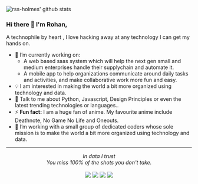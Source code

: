 <!--
**rss-holmes/rss-holmes** is a ✨ _special_ ✨ repository because its `README.md` (this file) appears on your GitHub profile.

Here are some ideas to get you started:

- 🔭 I’m currently working on ...
- 🌱 I’m currently learning ...
- 👯 I’m looking to collaborate on ...
- 🤔 I’m looking for help with ...
- 💬 Ask me about ...
- 📫 How to reach me: ...
- 😄 Pronouns: ...
- ⚡ Fun fact: ...
-->

<!-- Banner -->
![rss-holmes' github stats](https://github-readme-stats.vercel.app/api?username=rss-holmes&show_icons=true)

### Hi there 👋 I'm Rohan,

A technophile by heart , I love hacking away at any technology I can get my hands on.


- 🔭 I’m currently working on:
	- A web based saas system which will help the next gen small and medium enterprises handle their supplychain and automate it.
	- A mobile app to help organizations communicate around daily tasks and activities, and make collaborative work more fun and easy.
- 💡 I am interested in making the world a bit more organized using technology and data.
- 💬 Talk to me about Python, Javascript, Design Principles or even the latest trending technologies or languages..
- ⚡ **Fun fact:** I am a huge fan of anime. My favourite anime include Deathnote, No Game No Life and Oneouts.
- 🌱 I’m working with a small group of dedicated coders whose sole mission is to make the world a bit more organized using technology and data.

 
<hr>
<p align="center">
   <i>In data I trust</i>
   <br>
   <i>You miss 100% of the shots you don't take.</i>
   <br>
<br>	
<a target="_blank" href="https://www.linkedin.com/in/rohan-sen-sharma/"><img src="https://img.shields.io/badge/-LinkedIn-0077B5?style=for-the-badge&logo=Linkedin&logoColor=white"></img></a>
<a target="_blank" href="mailto:rss.holmes@gmail.com"><img src="https://img.shields.io/badge/-Gmail-D14836?style=for-the-badge&logo=Gmail&logoColor=white"></img></a>
<a target="_blank" href="https://rss-holmes.github.io/blog/"><img src="https://img.shields.io/badge/-Medium-12100E?style=for-the-badge&logo=Medium&logoColor=white"></img></a>
<a target="_blank" href="https://twitter.com/rss_holmes"><img src="https://img.shields.io/badge/-Twitter-1DA1F2?style=for-the-badge&logo=Twitter&logoColor=white"></img></a>
<br>
</p>  
